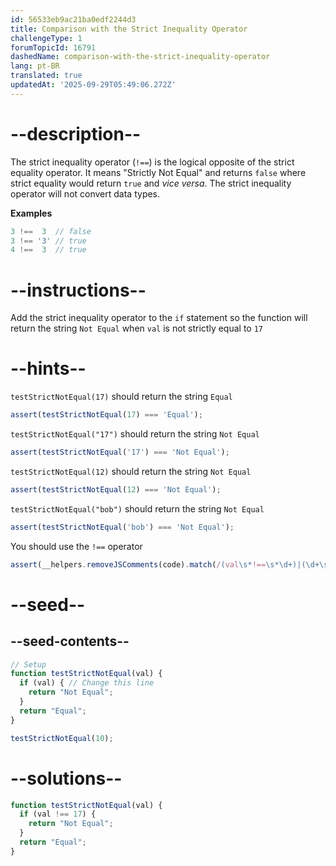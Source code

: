 ```yaml
---
id: 56533eb9ac21ba0edf2244d3
title: Comparison with the Strict Inequality Operator
challengeType: 1
forumTopicId: 16791
dashedName: comparison-with-the-strict-inequality-operator
lang: pt-BR
translated: true
updatedAt: '2025-09-29T05:49:06.272Z'
---
```


# --description--

The strict inequality operator (`!==`) is the logical opposite of the strict equality operator. It means "Strictly Not Equal" and returns `false` where strict equality would return `true` and *vice versa*. The strict inequality operator will not convert data types.

**Examples**

```js
3 !==  3  // false
3 !== '3' // true
4 !==  3  // true
```

# --instructions--

Add the strict inequality operator to the `if` statement so the function will return the string `Not Equal` when `val` is not strictly equal to `17`

# --hints--

`testStrictNotEqual(17)` should return the string `Equal`

```js
assert(testStrictNotEqual(17) === 'Equal');
```

`testStrictNotEqual("17")` should return the string `Not Equal`

```js
assert(testStrictNotEqual('17') === 'Not Equal');
```

`testStrictNotEqual(12)` should return the string `Not Equal`

```js
assert(testStrictNotEqual(12) === 'Not Equal');
```

`testStrictNotEqual("bob")` should return the string `Not Equal`

```js
assert(testStrictNotEqual('bob') === 'Not Equal');
```

You should use the `!==` operator

```js
assert(__helpers.removeJSComments(code).match(/(val\s*!==\s*\d+)|(\d+\s*!==\s*val)/g).length > 0);
```

# --seed--

## --seed-contents--

```js
// Setup
function testStrictNotEqual(val) {
  if (val) { // Change this line
    return "Not Equal";
  }
  return "Equal";
}

testStrictNotEqual(10);
```

# --solutions--

```js
function testStrictNotEqual(val) {
  if (val !== 17) {
    return "Not Equal";
  }
  return "Equal";
}
```
